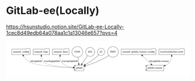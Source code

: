 # GitLab-ee(Locally)

https://hsunstudio.notion.site/GitLab-ee-Locally-1cec8d49edb64a078aa1c1a13046e657?pvs=4


![RUNOOB](https://github.com/tomoffice/gitlab/blob/main/docker-compose.png)
